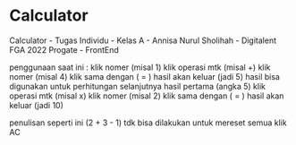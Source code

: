 # Calculator
Calculator - Tugas Individu - Kelas A - Annisa Nurul Sholihah - Digitalent FGA 2022 Progate - FrontEnd

penggunaan saat ini :
klik nomer (misal 1)
klik operasi mtk (misal +)
klik nomer (misal 4)
klik sama dengan ( = )
hasil akan keluar (jadi 5)
hasil bisa digunakan untuk perhitungan selanjutnya
hasil pertama (angka 5)
klik operasi mtk (misal x)
klik nomer (misal 2)
klik sama dengan ( = )
hasil akan keluar (jadi 10)

penulisan seperti ini (2 + 3 - 1) tdk bisa dilakukan
untuk mereset semua klik AC
